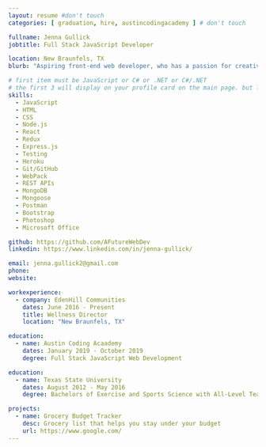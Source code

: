 ```yaml
---
layout: resume #don't touch
categories: [ graduation, hire, austincodingacademy ] # don't touch

fullname: Jenna Gullick
jobtitle: Full Stack JavaScript Developer

location: New Braunfels, TX
blurb: "Aspiring front-end web developer, who has a passion for creativity and design. I'm dedicated to learning code to create web pages, applications, and solve problems."

# first item must be JavaScript or C# or .NET or C#/.NET
# the first 3 will display on your profile card on the main page. but list as many as you want, they will be all be visible on your individual profile page
skills:
  - JavaScript
  - HTML
  - CSS
  - Node.js
  - React
  - Redux
  - Express.js
  - Testing
  - Heroku
  - Git/GitHub
  - WebPack
  - REST APIs
  - MongoDB
  - Mongoose
  - Postman
  - Bootstrap
  - Photoshop
  - Microsoft Office

github: https://github.com/AFutureWebDev
linkedin: https://www.linkedin.com/in/jenna-gullick/

email: jenna.gullick2@gmail.com
phone:
website:

workexperience:
  - company: EdenHill Communities
    dates: June 2016 - Present
    title: Wellness Director
    location: "New Braunfels, TX"

education:
  - name: Austin Coding Acaademy
    dates: January 2019 - October 2019
    degree: Full Stack JavaScript Web Development

education:
  - name: Texas State University
    dates: August 2012 - May 2016
    degree: Bachelors of Exercise and Sports Science with All-Level Teacher's Certification

projects:
  - name: Grocery Budget Tracker
    desc: Grocery list that helps you stay under your budget
    url: https://www.google.com/
---
```

